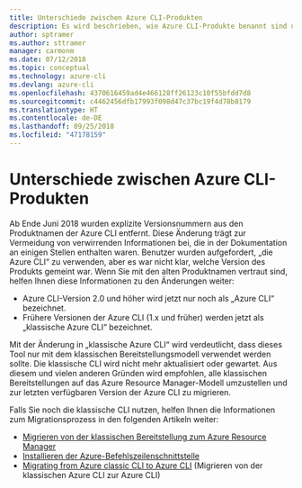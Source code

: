 ```yaml
---
title: Unterschiede zwischen Azure CLI-Produkten
description: Es wird beschrieben, wie Azure CLI-Produkte benannt sind und mit einer Version versehen und aktualisiert werden.
author: sptramer
ms.author: sttramer
manager: carmonm
ms.date: 07/12/2018
ms.topic: conceptual
ms.technology: azure-cli
ms.devlang: azure-cli
ms.openlocfilehash: 4370616459ad4e466128ff26123c10f55bfdd7d8
ms.sourcegitcommit: c4462456dfb17993f098d47c37bc19f4d78b8179
ms.translationtype: HT
ms.contentlocale: de-DE
ms.lasthandoff: 09/25/2018
ms.locfileid: "47178159"
---
```

# <a name="differences-between-azure-cli-products"></a>Unterschiede zwischen Azure CLI-Produkten

Ab Ende Juni 2018 wurden explizite Versionsnummern aus den Produktnamen der Azure CLI entfernt. Diese Änderung trägt zur Vermeidung von verwirrenden Informationen bei, die in der Dokumentation an einigen Stellen enthalten waren. Benutzer wurden aufgefordert, „die Azure CLI“ zu verwenden, aber es war nicht klar, welche Version des Produkts gemeint war. Wenn Sie mit den alten Produktnamen vertraut sind, helfen Ihnen diese Informationen zu den Änderungen weiter:

* Azure CLI-Version 2.0 und höher wird jetzt nur noch als „Azure CLI“ bezeichnet.
* Frühere Versionen der Azure CLI (1.x und früher) werden jetzt als „klassische Azure CLI“ bezeichnet.

Mit der Änderung in „klassische Azure CLI“ wird verdeutlicht, dass dieses Tool nur mit dem klassischen Bereitstellungsmodell verwendet werden sollte. Die klassische CLI wird nicht mehr aktualisiert oder gewartet. Aus diesem und vielen anderen Gründen wird empfohlen, alle klassischen Bereitstellungen auf das Azure Resource Manager-Modell umzustellen und zur letzten verfügbaren Version der Azure CLI zu migrieren.

Falls Sie noch die klassische CLI nutzen, helfen Ihnen die Informationen zum Migrationsprozess in den folgenden Artikeln weiter:

* [Migrieren von der klassischen Bereitstellung zum Azure Resource Manager](/azure/virtual-machines/linux/migration-classic-resource-manager-overview)
* [Installieren der Azure-Befehlszeilenschnittstelle](install-azure-cli.md)
* [Migrating from Azure classic CLI to Azure CLI](https://github.com/Azure/azure-cli/blob/dev/doc/classic_cli_migration.md) (Migrieren von der klassischen Azure CLI zur Azure CLI)
